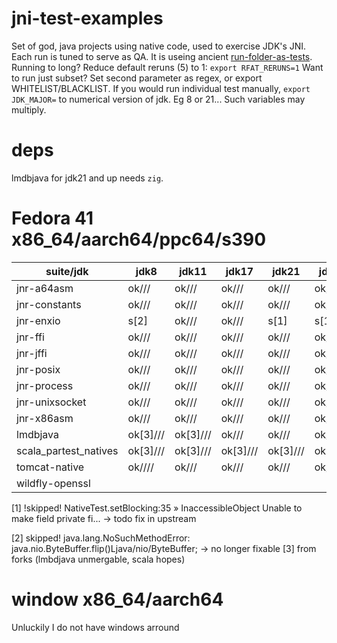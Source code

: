 # jni-test-examples
Set of god, java projects using native code, used to exercise JDK's JNI.
Each run is tuned to serve as QA.
It is useing ancient [run-folder-as-tests](https://github.com/rh-openjdk/run-folder-as-tests).
Running to long? Reduce default reruns (5) to 1: `export RFAT_RERUNS=1`
Want to run just subset? Set second parameter as regex, or export WHITELIST/BLACKLIST.
If you would run individual test manually, `export JDK_MAJOR=` to numerical version of jdk. Eg 8 or 21...
Such variables may multiply.

# deps
lmdbjava for jdk21 and up needs `zig`. 

# Fedora 41 x86_64/aarch64/ppc64/s390
| suite/jdk              | jdk8          | jdk11         | jdk17         | jdk21         | jdk25         |
| -----------------------| ------------- | ------------- | ------------- | ------------- | ------------- |
|jnr-a64asm              | ok///         | ok///         | ok///         | ok///         | ok///         |
|jnr-constants           | ok///         | ok///         | ok///         | ok///         | ok///         |
|jnr-enxio               |   s[2]        | ok///         | ok///         |  s[1]         |  s[1]         |
|jnr-ffi                 | ok///         | ok///         | ok///         | ok///         | ok///         |
|jnr-jffi                | ok///         | ok///         | ok///         | ok///         | ok///         |
|jnr-posix               | ok///         | ok///         | ok///         | ok///         | ok///         |
|jnr-process             | ok///         | ok///         | ok///         | ok///         | ok///         |
|jnr-unixsocket          | ok///         | ok///         | ok///         | ok///         | ok///         |
|jnr-x86asm              | ok///         | ok///         | ok///         | ok///         | ok///         |
|lmdbjava                | ok[3]///      | ok[3]///      | ok///         | ok///         | ok///         |
|scala_partest_natives   | ok[3]///      | ok[3]///      | ok[3]///      | ok[3]///      | ok[3]///      |
|tomcat-native           | ok////        | ok///         | ok///         | ok///         | ok///         |
|wildfly-openssl         |               |               |               |               |               |


[1] !skipped!  NativeTest.setBlocking:35 » InaccessibleObject Unable to make field private fi...
	   -> todo fix in upstream

[2] skipped!  java.lang.NoSuchMethodError: java.nio.ByteBuffer.flip()Ljava/nio/ByteBuffer;
   -> no longer fixable
[3] from forks (lmbdjava unmergable, scala hopes)

# window x86_64/aarch64
Unluckily I do not have windows arround
